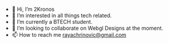 - 👋 Hi, I’m 2Kronos
- 👀 I’m interested in all things tech related.
- 🌱 I’m currently a BTECH student.
- 💞️ I’m looking to collaborate on Webgl Designs at the moment.
- 📫 How to reach me rayachrinovic@gmail.com
  

<!---
2Kronos/2Kronos is a ✨ special ✨ repository because its `README.md` (this file) appears on your GitHub profile.
You can click the Preview link to take a look at your changes.
--->
